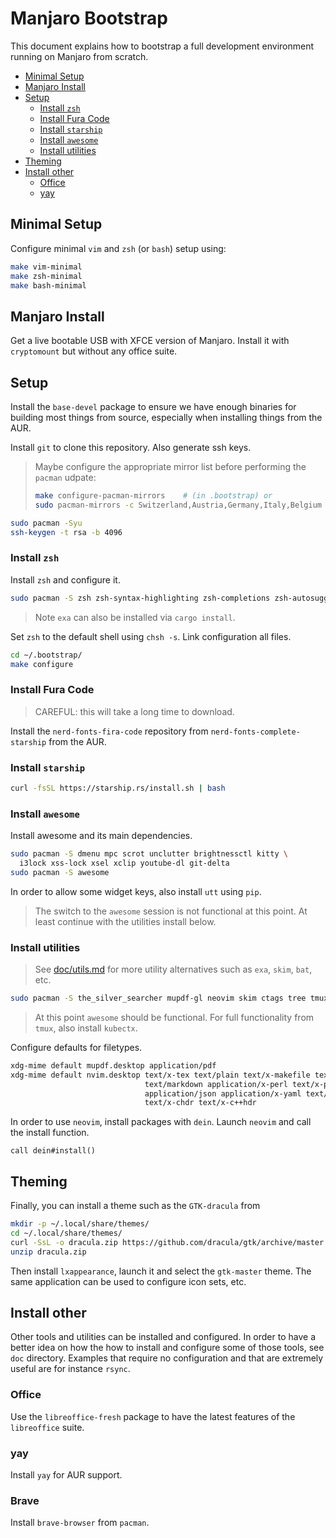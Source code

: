 # Manjaro Bootstrap

This document explains how to bootstrap a full development environment running on Manjaro from
scratch.

* [Minimal Setup](#minimal-setup)
* [Manjaro Install](#manjaro-install)
* [Setup](#setup)
  * [Install `zsh`](#install-`zsh`)
  * [Install Fura Code](#install-fura-code)
  * [Install `starship`](#install-`starship`)
  * [Install `awesome`](#install-`awesome`)
  * [Install utilities](#install-utilities)
* [Theming](#theming)
* [Install other](#install-other)
  * [Office](#office)
  * [yay](#yay)

## Minimal Setup

Configure minimal `vim` and `zsh` (or `bash`) setup using:

```bash
make vim-minimal
make zsh-minimal
make bash-minimal
```

## Manjaro Install

Get a live bootable USB with XFCE version of Manjaro. Install it with `cryptomount` but without any
office suite.

## Setup

Install the `base-devel` package to ensure we have enough binaries for building most things from
source, especially when installing things from the AUR.

Install `git` to clone this repository. Also generate ssh keys.

> Maybe configure the appropriate mirror list before performing the `pacman` udpate:
>
> ```bash
> make configure-pacman-mirrors    # (in .bootstrap) or
> sudo pacman-mirrors -c Switzerland,Austria,Germany,Italy,Belgium
> ```

```bash
sudo pacman -Syu
ssh-keygen -t rsa -b 4096
```

### Install `zsh`

Install `zsh` and configure it.

```bash
sudo pacman -S zsh zsh-syntax-highlighting zsh-completions zsh-autosuggestions exa ripgrep
```

> Note `exa` can also be installed via `cargo install`.

Set `zsh` to the default shell using `chsh -s`. Link configuration all files.

```bash
cd ~/.bootstrap/
make configure
```

### Install Fura Code

> CAREFUL: this will take a long time to download.

Install the `nerd-fonts-fira-code` repository from `nerd-fonts-complete-starship` from the AUR.

### Install `starship`

```bash
curl -fsSL https://starship.rs/install.sh | bash
```

### Install `awesome`

Install awesome and its main dependencies.

```bash
sudo pacman -S dmenu mpc scrot unclutter brightnessctl kitty \
  i3lock xss-lock xsel xclip youtube-dl git-delta
sudo pacman -S awesome
```

In order to allow some widget keys, also install `utt` using `pip`.

> The switch to the `awesome` session is not functional at this point. At least continue with the
> utilities install below.

### Install utilities

> See [doc/utils.md](doc/utils.md) for more utility alternatives such as `exa`, `skim`, `bat`, etc.

```bash
sudo pacman -S the_silver_searcher mupdf-gl neovim skim ctags tree tmux
```

> At this point `awesome` should be functional. For full functionality from `tmux`, also install
> `kubectx`.

Configure defaults for filetypes.

```zsh
xdg-mime default mupdf.desktop application/pdf
xdg-mime default nvim.desktop text/x-tex text/plain text/x-makefile text/rust text/x-log \
                              text/markdown application/x-perl text/x-python text/x-java \
                              application/json application/x-yaml text/x-csrc text/x-c++src \
                              text/x-chdr text/x-c++hdr
```


In order to use `neovim`, install packages with `dein`. Launch `neovim` and call the install
function.

```viml
call dein#install()
```

## Theming

Finally, you can install a theme such as the `GTK-dracula` from

```bash
mkdir -p ~/.local/share/themes/
cd ~/.local/share/themes/
curl -SsL -o dracula.zip https://github.com/dracula/gtk/archive/master.zip
unzip dracula.zip
```

Then install `lxappearance`, launch it and select the `gtk-master` theme. The same application can
be used to configure icon sets, etc.


## Install other

Other tools and utilities can be installed and configured. In order to have a better idea on how the
how to install and configure some of those tools, see `doc` directory. Examples that require no
configuration and that are extremely useful are for instance `rsync`.

### Office

Use the `libreoffice-fresh` package to have the latest features of the `libreoffice` suite.

### yay

Install `yay` for AUR support.

### Brave

Install `brave-browser` from `pacman`.
